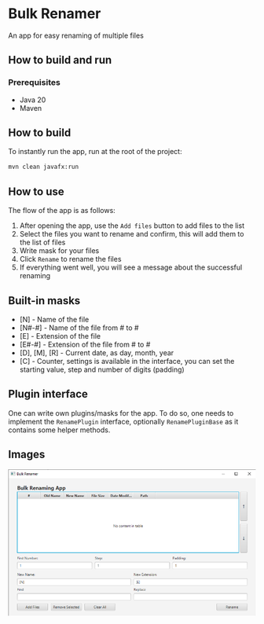 # Bulk Renamer

An app for easy renaming of multiple files

## How to build and run

### Prerequisites

- Java 20
- Maven

## How to build

To instantly run the app, run at the root of the project:

```bash
mvn clean javafx:run
```

## How to use

The flow of the app is as follows:

1. After opening the app, use the `Add files` button to add files to the list
1. Select the files you want to rename and confirm, this will add them to the list of files
1. Write mask for your files
1. Click `Rename` to rename the files
1. If everything went well, you will see a message about the successful renaming

## Built-in masks

- \[N] - Name of the file
- \[N#-#] - Name of the file from # to #
- \[E] - Extension of the file
- \[E#-#] - Extension of the file from # to #
- \[D], \[M], \[R] - Current date, as day, month, year
- \[C] - Counter, settings is available in the interface, you can set the starting value, step and number of digits (padding)

## Plugin interface

One can write own plugins/masks for the app. To do so, one needs to implement the `RenamePlugin` interface, optionally `RenamePluginBase` as it contains some helper methods.

## Images

![Main window](images/interface.png)